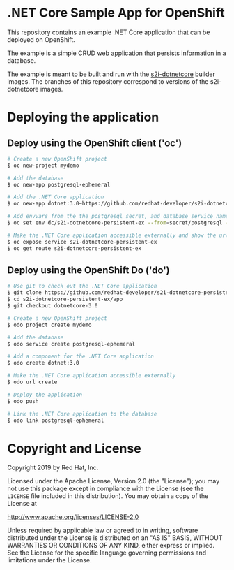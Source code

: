 # .NET Core Sample App for OpenShift

This repository contains an example .NET Core application that can be deployed on OpenShift.

The example is a simple CRUD web application that persists information in a database.

The example is meant to be built and run with the [s2i-dotnetcore](https://github.com/redhat-developer/s2i-dotnetcore) builder
images. The branches of this repository correspond to versions of the s2i-dotnetcore images.

# Deploying the application

## Deploy using the OpenShift client ('oc')

```sh
# Create a new OpenShift project
$ oc new-project mydemo

# Add the database
$ oc new-app postgresql-ephemeral

# Add the .NET Core application
$ oc new-app dotnet:3.0~https://github.com/redhat-developer/s2i-dotnetcore-persistent-ex#dotnetcore-3.0 --context-dir app

# Add envvars from the the postgresql secret, and database service name envvar.
$ oc set env dc/s2i-dotnetcore-persistent-ex --from=secret/postgresql -e database-service=postgresql

# Make the .NET Core application accessible externally and show the url
$ oc expose service s2i-dotnetcore-persistent-ex
$ oc get route s2i-dotnetcore-persistent-ex
```

## Deploy using the OpenShift Do ('do')

```sh
# Use git to check out the .NET Core application
$ git clone https://github.com/redhat-developer/s2i-dotnetcore-persistent-ex
$ cd s2i-dotnetcore-persistent-ex/app
$ git checkout dotnetcore-3.0

# Create a new OpenShift project
$ odo project create mydemo

# Add the database
$ odo service create postgresql-ephemeral

# Add a component for the .NET Core application
$ odo create dotnet:3.0

# Make the .NET Core application accessible externally
$ odo url create

# Deploy the application
$ odo push

# Link the .NET Core application to the database
$ odo link postgresql-ephemeral
```

# Copyright and License

Copyright 2019 by Red Hat, Inc.

Licensed under the Apache License, Version 2.0 (the "License"); you may not
use this package except in compliance with the License (see the `LICENSE` file
included in this distribution). You may obtain a copy of the License at

   http://www.apache.org/licenses/LICENSE-2.0

Unless required by applicable law or agreed to in writing, software
distributed under the License is distributed on an "AS IS" BASIS, WITHOUT
WARRANTIES OR CONDITIONS OF ANY KIND, either express or implied. See the
License for the specific language governing permissions and limitations under
the License.